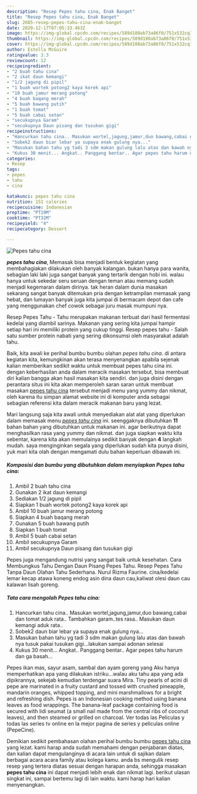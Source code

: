 ```yaml
---
description: "Resep Pepes tahu cina, Enak Banget"
title: "Resep Pepes tahu cina, Enak Banget"
slug: 2685-resep-pepes-tahu-cina-enak-banget
date: 2020-12-17T07:05:33.463Z
image: https://img-global.cpcdn.com/recipes/589d180ab73a86f0/751x532cq70/pepes-tahu-cina-foto-resep-utama.jpg
thumbnail: https://img-global.cpcdn.com/recipes/589d180ab73a86f0/751x532cq70/pepes-tahu-cina-foto-resep-utama.jpg
cover: https://img-global.cpcdn.com/recipes/589d180ab73a86f0/751x532cq70/pepes-tahu-cina-foto-resep-utama.jpg
author: Estella McGuire
ratingvalue: 3.3
reviewcount: 12
recipeingredient:
- "2 buah tahu cina"
- "2 ikat daun kemangi"
- "1/2 jagung di pipil"
- "1 buah wortek potong2 kaya korek api"
- "10 buah jamur merang potong"
- "4 buah baqang merah"
- "5 buah bawang putih"
- "1 buah tomat"
- "5 buah cabai setan"
- "secukupnya Garam"
- "secukupnya Daun pisang dan tusukan gigi"
recipeinstructions:
- "Hancurkan tahu cina.. Masukan wortel,jagung,jamur,duo bawang,cabai dan tomat aduk rata.. Tambahkan garam..tes rasa.. Masukan daun kemangi aduk rata.."
- "Sobek2 daun biar lebar ya supaya enak gulung nya..."
- "Masukan bahan tahu yg tadi 3 sdm makan gulung lalu atas dan bawah nya tusuk pakai tusukan gigi...lakukan sampai adonan selesai"
- "Kukus 30 menit... Angkat.. Panggang bentar.. Agar pepes tahu harum dan ga basah..."
categories:
- Resep
tags:
- pepes
- tahu
- cina

katakunci: pepes tahu cina 
nutrition: 151 calories
recipecuisine: Indonesian
preptime: "PT19M"
cooktime: "PT32M"
recipeyield: "4"
recipecategory: Dessert

---
```



![Pepes tahu cina](https://img-global.cpcdn.com/recipes/589d180ab73a86f0/751x532cq70/pepes-tahu-cina-foto-resep-utama.jpg)

<b><i>pepes tahu cina</i></b>, Memasak bisa menjadi bentuk kegiatan yang membahagiakan dilakukan oleh banyak kalangan. bukan hanya para wanita, sebagian laki laki juga sangat banyak yang tertarik dengan hobi ini. walau hanya untuk sekedar seru seruan dengan teman atau memang sudah menjadi kegemaran dalam dirinya. tak heran dalam dunia masakan sekarang sangat banyak ditemukan pria dengan ketrampilan memasak yang hebat, dan lumayan banyak juga kita jumpai di bermacam depot dan cafe yang menggunakan chef cowok sebagai juru masak mumpuni nya.

Resep Pepes Tahu - Tahu merupakan makanan terbuat dari hasil fermentasi kedelai yang diambil sarinya. Makanan yang sering kita jumpai hampir setiap hari ini memiliki protein yang cukup tinggi. Resep pepes tahu - Salah satu sumber protein nabati yang sering dikonsumsi oleh masyarakat adalah tahu.

Baik, kita awali ke perihal bumbu bumbu olahan <i>pepes tahu cina</i>. di antara kegiatan kita, kemungkinan akan terasa menyenangkan apabila sejenak kalian memberikan sedikit waktu untuk membuat pepes tahu cina ini. dengan keberhasilan anda dalam meracik masakan tersebut, bisa membuat diri kalian bangga akan hasil masakan kita sendiri. dan juga disini dengan perantara situs ini kita akan memperoleh saran saran untuk membuat masakan <u>pepes tahu cina</u> tersebut menjadi menu yang yummy dan nikmat, oleh karena itu simpan alamat website ini di komputer anda sebagai sebagian referensi kita dalam meracik makanan baru yang lezat.


Mari langsung saja kita awali untuk menyediakan alat alat yang diperlukan dalam memasak menu <u><i>pepes tahu cina</i></u> ini. seenggaknya dibutuhkan <b>11</b> bahan bahan yang dibutuhkan untuk makanan ini. agar berikutnya dapat menghasilkan rasa yang yummy dan nikmat. dan juga siapkan waktu kita sebentar, karena kita akan memulainya sedikit banyak dengan <b>4</b> langkah mudah. saya menginginkan segala yang diperlukan sudah kita punya disini, yuk mari kita olah dengan mengamati dulu bahan keperluan dibawah ini.

<!--inarticleads1-->

##### Komposisi dan bumbu yang dibutuhkan dalam menyiapkan Pepes tahu cina:

1. Ambil 2 buah tahu cina
1. Gunakan 2 ikat daun kemangi
1. Sediakan 1/2 jagung di pipil
1. Siapkan 1 buah wortek potong2 kaya korek api
1. Ambil 10 buah jamur merang potong
1. Siapkan 4 buah baqang merah
1. Gunakan 5 buah bawang putih
1. Siapkan 1 buah tomat
1. Ambil 5 buah cabai setan
1. Ambil secukupnya Garam
1. Ambil secukupnya Daun pisang dan tusukan gigi


Pepes juga mengandung nutrisi yang sangat baik untuk kesehatan. Cara Membungkus Tahu Dengan Daun Pisang Pepes Tahu. Resep Pepes Tahu Tanpa Daun Olahan Tahu Sederhana. Nurul Rizma Faurine. cina/kedelai lemar kecap atawa koneng endog asin dina daun cau,kaliwat olesi daun cau kalawan lisah goreng. 

<!--inarticleads2-->

##### Tata cara mengolah Pepes tahu cina:

1. Hancurkan tahu cina.. Masukan wortel,jagung,jamur,duo bawang,cabai dan tomat aduk rata.. Tambahkan garam..tes rasa.. Masukan daun kemangi aduk rata..
1. Sobek2 daun biar lebar ya supaya enak gulung nya...
1. Masukan bahan tahu yg tadi 3 sdm makan gulung lalu atas dan bawah nya tusuk pakai tusukan gigi...lakukan sampai adonan selesai
1. Kukus 30 menit... Angkat.. Panggang bentar.. Agar pepes tahu harum dan ga basah...


Pepes ikan mas, sayur asam, sambal dan ayam goreng yang Aku hanya memperhatikan apa yang dilakukan istriku…walau aku tahu apa yang ada dipikrannya, sekejab kemudian terdengar suara Mira. Tiny pearls of acini di pepe are marinated in a fruity custard and tossed with crushed pineapple, mandarin oranges, whipped topping, and mini marshmallows for a bright and refreshing dish. Pepes is an Indonesian cooking method using banana leaves as food wrappings. The banana-leaf package containing food is secured with lidi seumat (a small nail made from the central ribs of coconut leaves), and then steamed or grilled on charcoal. Ver todas las Peliculas y todas las series tv online en la mejor pagina de series y peliculas online (PepeCine). 

Demikian sedikit pembahasan olahan perihal bumbu bumbu <u>pepes tahu cina</u> yang lezat. kami harap anda sudah memahami dengan penjabaran diatas, dan kalian dapat mengulanginya di acara lain untuk di sajikan dalam berbagai acara acara family atau kolega kamu. anda bs mengulik resep resep yang tertera diatas sesuai dengan harapan anda, sehingga masakan <b>pepes tahu cina</b> ini dapat menjadi lebih enak dan nikmat lagi. berikut ulasan singkat ini, sampai bertemu lagi di lain waktu. kami harap hari kalian menyenangkan.
